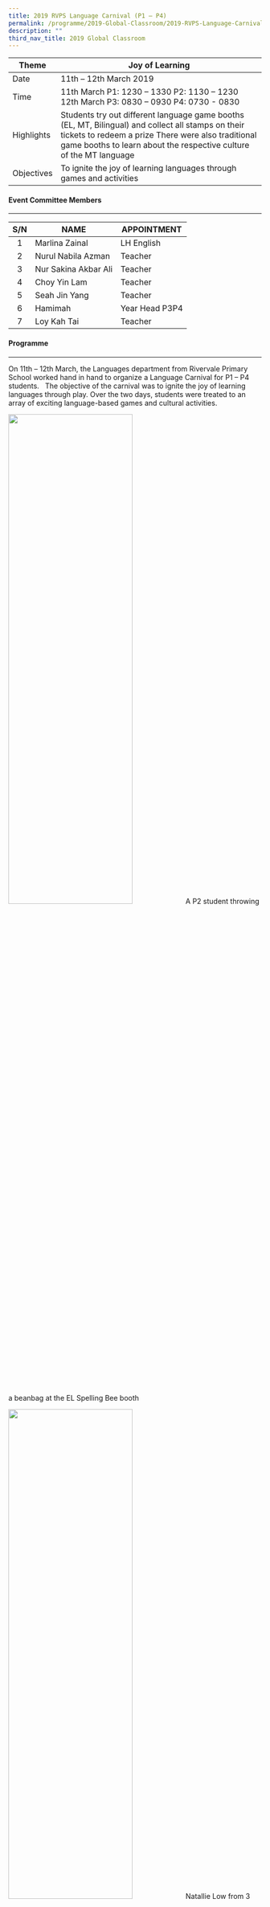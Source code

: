 ```yaml
---
title: 2019 RVPS Language Carnival (P1 – P4)
permalink: /programme/2019-Global-Classroom/2019-RVPS-Language-Carnival-P1-P4/
description: ""
third_nav_title: 2019 Global Classroom
---
```

| Theme | Joy of Learning |
|---|---|
| Date | 11th – 12th March 2019 |
| Time | 11th March P1: 1230 – 1330 P2: 1130 – 1230  12th March P3: 0830 – 0930 P4: 0730 - 0830 |
| Highlights | Students try out different language game booths (EL, MT, Bilingual) and collect all stamps on their tickets to redeem a prize There were also traditional game booths to learn about the respective culture of the MT language |
| Objectives | To ignite the joy of learning languages through games and activities |

#### Event Committee Members
-----------------------

| S/N | NAME | APPOINTMENT |
|:---:|---|---|
| 1 | Marlina Zainal | LH English |
| 2 | Nurul Nabila Azman | Teacher |
| 3 | Nur Sakina Akbar Ali | Teacher |
| 4 | Choy Yin Lam | Teacher |
| 5 | Seah Jin Yang | Teacher |
| 6 | Hamimah | Year Head P3P4 |
| 7 | Loy Kah Tai | Teacher |

#### Programme
---------

  

On 11th – 12th March, the Languages department from Rivervale Primary School worked hand in hand to organize a Language Carnival for P1 – P4 students.   The objective of the carnival was to ignite the joy of learning languages through play. Over the two days, students were treated to an array of exciting language-based games and cultural activities.

<img style="width:70%;height:50%" src="/images/Programme/Global%20Classroom/2019%20Global%20Classroom/2019%20RVPS%20Lg%20Cnl%20(P1%20–%20P4)/m1.png">A P2 student throwing a beanbag at the EL Spelling Bee booth

<img style="width:70%;height:50%" src="/images/Programme/Global%20Classroom/2019%20Global%20Classroom/2019%20RVPS%20Lg%20Cnl%20(P1%20–%20P4)/m2.png">Natallie Low from 3 Respect attempting to catch a prefix for the EL game: Fishing for Fixes!

<img style="width:70%;height:50%" src="/images/Programme/Global%20Classroom/2019%20Global%20Classroom/2019%20RVPS%20Lg%20Cnl%20(P1%20–%20P4)/m3.png">  
Student helpers from 4 Harmony teaching a P1 student how to play the EL game: Make-a-Word!

<img style="width:70%;height:50%" src="/images/Programme/Global%20Classroom/2019%20Global%20Classroom/2019%20RVPS%20Lg%20Cnl%20(P1%20–%20P4)/m4.png">A P4 student at the ‘Shoot the Verb!’ booth

<img style="width:70%;height:50%" src="/images/Programme/Global%20Classroom/2019%20Global%20Classroom/2019%20RVPS%20Lg%20Cnl%20(P1%20–%20P4)/m5.jpg">A student playing an ICT game at the CL booth

<img style="width:70%;height:50%" src="/images/Programme/Global%20Classroom/2019%20Global%20Classroom/2019%20RVPS%20Lg%20Cnl%20(P1%20–%20P4)/m6.jpg">Shoot the correct Chinese character!

<img style="width:70%;height:50%" src="/images/Programme/Global%20Classroom/2019%20Global%20Classroom/2019%20RVPS%20Lg%20Cnl%20(P1%20–%20P4)/m7.png">Ho Yue Tong from 2 Harmony proudly displaying her great masterpiece

<img style="width:70%;height:50%" src="/images/Programme/Global%20Classroom/2019%20Global%20Classroom/2019%20RVPS%20Lg%20Cnl%20(P1%20–%20P4)/m8.png">Tang Jun Wei from 1 Care at the Bilingual – Mix ‘n’ Match (EL > CL) booth!

<img style="width:70%;height:50%" src="/images/Programme/Global%20Classroom/2019%20Global%20Classroom/2019%20RVPS%20Lg%20Cnl%20(P1%20–%20P4)/m9.png">Getting their hands dirty at the kolam-drawing activity

<img style="width:70%;height:50%" src="/images/Programme/Global%20Classroom/2019%20Global%20Classroom/2019%20RVPS%20Lg%20Cnl%20(P1%20–%20P4)/m10.png">Traditional games at the TL booth

<img style="width:70%;height:50%" src="/images/Programme/Global%20Classroom/2019%20Global%20Classroom/2019%20RVPS%20Lg%20Cnl%20(P1%20–%20P4)/m11.png">Roophika from 3 Resilience playing the Bilingual – Mix ‘n’ Match (EL > TL) booth

<img style="width:70%;height:50%" src="/images/Programme/Global%20Classroom/2019%20Global%20Classroom/2019%20RVPS%20Lg%20Cnl%20(P1%20–%20P4)/m12.png">Match the correct word! Bilingual Mix ‘n’ Match (EL > ML) booth

<img style="width:70%;height:50%" src="/images/Programme/Global%20Classroom/2019%20Global%20Classroom/2019%20RVPS%20Lg%20Cnl%20(P1%20–%20P4)/m13.png">P3 ML students playing a game of ‘Ah Tepuk!’,  a modified version of ‘Snap!

<img style="width:70%;height:50%" src="/images/Programme/Global%20Classroom/2019%20Global%20Classroom/2019%20RVPS%20Lg%20Cnl%20(P1%20–%20P4)/m14.png">Dianah Hanisah from 5 Resilience giving instructions to P1 students

<img style="width:70%;height:50%" src="/images/Programme/Global%20Classroom/2019%20Global%20Classroom/2019%20RVPS%20Lg%20Cnl%20(P1%20–%20P4)/m15.png">Kahoot! An ICT – based game at the ML booth testing students’ knowledge of proverbs